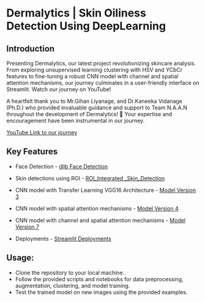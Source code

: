 # Dermalytics | Skin Oiliness Detection Using DeepLearning

## Introduction 

Presenting Dermalytics, our latest project revolutionizing skincare analysis. From exploring unsupervised learning clustering with HSV and YCbCr features to fine-tuning a robust CNN model with channel and spatial attention mechanisms, our journey culminates in a user-friendly interface on Streamlit. Watch our journey on YouTube!

A heartfelt thank you to Mr.Gihan Liyanage, and Dr.Kaneeka Vidanage (Ph.D.) who provided invaluable guidance and support to Team N.A.A.N throughout the development of Dermalytics! 🙏 Your expertise and encouragement have been instrumental in our journey.

[YouTube Link to our journey](https://youtu.be/Pzak9Te-cU8?si=JVTXb1lTFVZdUK-V)


## Key Features

* Face Detection - [dlib Face Detection](https://github.com/HimashaRandil/Skin_Type_Detction/tree/main/Detction%20Face)

* Skin detections using ROI - [ROI_Integrated _Skin_Detection](https://github.com/HimashaRandil/Skin_Type_Detction/tree/main/ROI_Integrated%20_Skin_Detection)

* CNN model with Transfer Learning VGG16 Architecture - [Model Version 3](https://github.com/HimashaRandil/Skin_Type_Detction/tree/main/Skin%20Type%20Detection%20Models/Version%204.0%20-%20CNN%20Model%20With%20Attention%20For%20Synthezised%20Dataset)

* CNN model with spatial attention mechanisms - [Model Version 4](https://github.com/HimashaRandil/Skin_Type_Detction/tree/main/Skin%20Type%20Detection%20Models/Version%204.0%20-%20CNN%20Model%20With%20Attention%20For%20Synthezised%20Dataset)

* CNN model with channel and spatial attention mechanisms - [Model Version 7](https://github.com/HimashaRandil/Skin_Type_Detction/tree/main/Skin%20Type%20Detection%20Models/Version%207.0%20-%20CNN%20with%20Spatial%20and%20Chanel%20Attention%20with%20Preprocessed%20Dataset)

* Deployments - [Streamlit Deployments](https://github.com/HimashaRandil/Skin_Type_Detction/tree/main/Deployment)



## Usage:
* Clone the repository to your local machine.
* Follow the provided scripts and notebooks for data preprocessing, augmentation, clustering, and model training.
* Test the trained model on new images using the provided examples.

